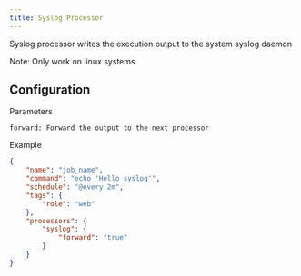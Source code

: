 ```yaml
---
title: Syslog Processor
---
```


Syslog processor writes the execution output to the system syslog daemon

Note: Only work on linux systems

## Configuration

Parameters

`forward: Forward the output to the next processor`

Example

```json
{
    "name": "job_name",
    "command": "echo 'Hello syslog'",
    "schedule": "@every 2m",
    "tags": {
        "role": "web"
    },
    "processors": {
        "syslog": {
            "forward": "true"
        }
    }
}
```

